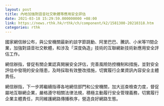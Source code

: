 ```yaml
---
layout: post
title: 內地加強對語音社交軟體等應用安全評估
date: 2021-03-18 15:29:59.000000000 +08:00
link: https://news.rthk.hk/rthk/ch/component/k2/1581300-20210318.htm
categories: rthk
---
```


國家網信辦公布，與公安機關最新約談字節跳動、阿里巴巴、騰訊、小米等11間企業，加強對語音社交軟體，和涉及「深度偽造」技術的互聯網新技術新應用安全評估工作。

網信辦指，督促有關企業認真開展安全評估，完善風險防控機制和措施，並對安全評估中發現的安全隱患，及時採取有效整改措施，切實履行企業資訊內容安全主體責任。

網信辦指，下一步將繼續指導各地網信部門和公安機關，加大巡查檢查力度，督促屬地互聯網企業，嚴格遵守相關法律法規，積極主動履行安全管理義務，切實履行企業主體責任，共同維護網路傳播秩序，營造良好網路生態。
